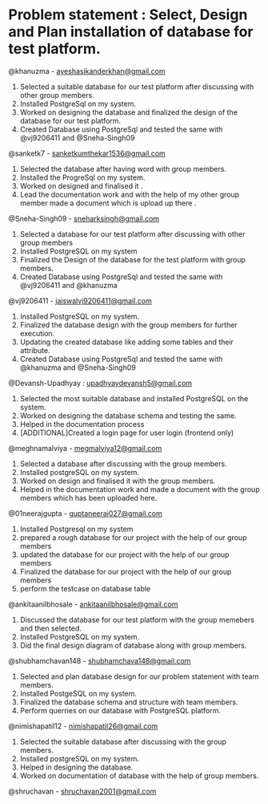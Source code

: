 # Problem statement : Select, Design and Plan installation of database for test platform.  

@khanuzma - ayeshasikanderkhan@gmail.com   
 1. Selected a suitable database for our test platform after discussing with other group members.                                                                          
 2. Installed PostgreSql on my system.                                                                                                                   
 3. Worked on designing the database and finalized the design of the database for our test platform. 
 4. Created Database using PostgreSql and tested the same with @vj9206411 and @Sneha-Singh09                                                                             

@sanketk7 - sanketkumthekar1536@gmail.com  
1. Selected the database after having word with group members.
2. Installed the ProgreSql on my system.
3. Worked on designed and finalised it .
4. Lead the documentation work and with the help of my other group member made a document which is upload up there .

@Sneha-Singh09 - sneharksingh@gmail.com                          
1. Selected a database for our test platform after discussing with other group members 
2. Installed PostgreSQL on my system                                 
3. Finalized the Design of the database for the test platform with group members. 
4. Created Database using PostgreSql and tested the same with @vj9206411 and @khanuzma

@vj9206411 - jaiswalvj9206411@gmail.com
1. Installed PostgreSQL on my system.
2. Finalized the database design with the group members for further execution.
3. Updating the created database like adding some tables and their attribute.
4. Created Database using PostgreSql and tested the same with @khanuzma and @Sneha-Singh09

@Devansh-Upadhyay : upadhyaydevansh5@gmail.com 
1. Selected the most suitable database and installed PostgreSQL on the system.
2. Worked on designing the database schema and testing the same.
3. Helped in the documentation process
4. [ADDITIONAL]Created a login page for user login (frontend only)

@meghnamalviya - megmalviya12@gmail.com
1. Selected a database after discussing with the group members.
2. Installed postgreSQL on my system.
3. Worked on design and finalised it with the group members.
4. Helped in the documentation work and made a document with the group members which has been uploaded here.



@01neerajgupta - guptaneeraj027@gmail.com
1. Installed Postgresql on my system
2. prepared a rough database for our project with the help of our group members
3. updated the database for our project with the help of our group members
4. Finalized the database for our project with the help of our group members
5. perform the testcase on database table



@ankitaanilbhosale - ankitaanilbhosale@gmail.com
1. Discussed the database for our test platform with the group memebers and then selected.
2. Installed PostgreSQL on my system.
3. Did the final design diagram of database along with group members.



@shubhamchavan148 - shubhamchava148@gmail.com
1. Selected and plan database design for our problem statement with team members.
2. Installed PostgeSQL on my system.
3. Finalized the database schema and structure with team members.
4. Perform querries on our database with PostgreSQL platform.                                                           

                                                                                            
@nimishapatil12 - nimishapatil26@gmail.com
1. Selected the suitable database after discussing with the group members.
2. Installed postgreSQL on my system.
3. Helped in designing the database.
4. Worked on documentation of database with the help of group members.                                                                

@shruchavan - shruchavan2001@gmail.com         
